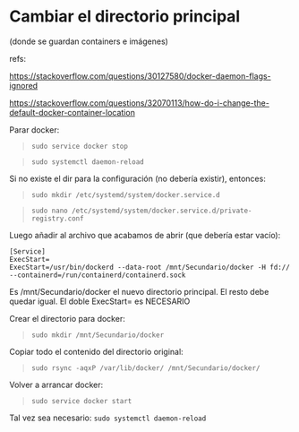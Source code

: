 # Cambiar el directorio principal

(donde se guardan containers e imágenes)

refs:

https://stackoverflow.com/questions/30127580/docker-daemon-flags-ignored

https://stackoverflow.com/questions/32070113/how-do-i-change-the-default-docker-container-location

Parar docker:

> `sudo service docker stop`

> `sudo systemctl daemon-reload`

Si no existe el dir para la configuración (no debería existir), entonces:

> `sudo mkdir /etc/systemd/system/docker.service.d`

> `sudo nano /etc/systemd/system/docker.service.d/private-registry.conf`

Luego añadir al archivo que acabamos de abrir (que debería estar vacío):
```
[Service]
ExecStart=
ExecStart=/usr/bin/dockerd --data-root /mnt/Secundario/docker -H fd:// --containerd=/run/containerd/containerd.sock
```
Es /mnt/Secundario/docker el nuevo directorio principal. El resto debe quedar igual. El doble ExecStart= es NECESARIO

Crear el directorio para docker:

> `sudo mkdir /mnt/Secundario/docker`

Copiar todo el contenido del directorio original:

> `sudo rsync -aqxP /var/lib/docker/ /mnt/Secundario/docker/`

Volver a arrancar docker:

> `sudo service docker start`

Tal vez sea necesario: `sudo systemctl daemon-reload`
